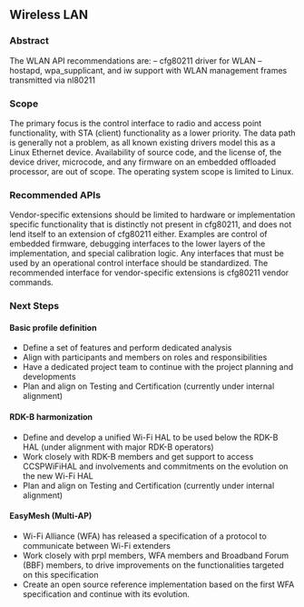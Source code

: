 ## Wireless LAN
### Abstract
The WLAN API recommendations are:
– cfg80211 driver for WLAN
– hostapd, wpa_supplicant, and iw support with WLAN management frames transmitted via nl80211

### Scope
The primary focus is the control interface to radio and access point functionality, with STA (client) functionality as a lower priority. The data path is generally not a problem, as all known existing drivers model this as a Linux Ethernet device.
Availability of source code, and the license of, the device driver, microcode, and any firmware on an embedded offloaded processor, are out of scope.
The operating system scope is limited to Linux.

### Recommended APIs
Vendor-specific extensions should be limited to hardware or implementation specific functionality that is distinctly not present in cfg80211, and does not lend itself to an extension of cfg80211 either.
Examples are control of embedded firmware, debugging interfaces to the lower layers of the implementation, and special calibration logic. Any interfaces that must be used by an operational control interface should be standardized. The recommended interface for vendor-specific extensions is cfg80211 vendor commands.

### Next Steps
#### Basic profile definition
- Define a set of features and perform dedicated analysis
- Align with participants and members on roles and responsibilities
- Have a dedicated project team to continue with the project planning and developments
- Plan and align on Testing and Certification (currently under internal alignment)

#### RDK-B harmonization
- Define and develop a unified Wi-Fi HAL to be used below the RDK-B HAL (under alignment with major RDK-B operators)
- Work closely with RDK-B members and get support to access CCSPWiFiHAL and involvements and commitments on the evolution on the new Wi-Fi HAL
- Plan and align on Testing and Certification (currently under internal alignment)

#### EasyMesh (Multi-AP)
- Wi-Fi Alliance (WFA) has released a specification of a protocol to communicate between Wi-Fi extenders
- Work closely with prpl members, WFA members and Broadband Forum (BBF) members, to drive improvements on the functionalities targeted on this specification
- Create an open source reference implementation based on the first WFA specification and continue with its evolution.
